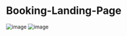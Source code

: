 # Booking-Landing-Page
![image](https://github.com/gabrielacastroh/Booking-Landing-Page/assets/38534250/64ac86cb-7fd6-465b-87f3-26bca41db7e0)
![image](https://github.com/gabrielacastroh/Booking-Landing-Page/assets/38534250/3b8e9bcb-cefc-46f6-afa6-e494ad663ccd)

